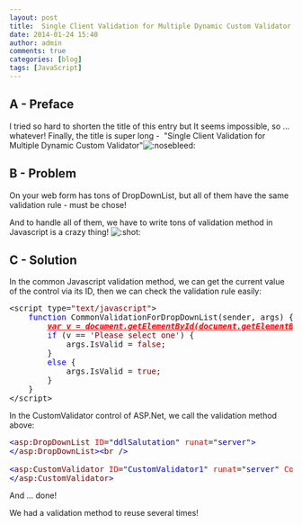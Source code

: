 ```yaml
---
layout: post
title:  Single Client Validation for Multiple Dynamic Custom Validator
date: 2014-01-24 15:40
author: admin
comments: true
categories: [blog]
tags: [JavaScript]
---
```


<h2>A - Preface</h2>
I tried so hard to shorten the title of this entry but It seems impossible, so ... whatever! Finally, the title is super long -  "Single Client Validation for Multiple Dynamic Custom Validator"<img id="smilie_251" title="Nosebleed" src="http://vozforums.com/images/smilies/Off/nosebleed.gif" alt=":nosebleed:" />

<!--more-->
<h2>B - Problem</h2>
On your web form has tons of DropDownList, but all of them have the same validation rule - must be chose!

And to handle all of them, we have to write tons of validation method in Javascript is a crazy thing! <img id="smilie_216" title="Beat Shot" src="http://vozforums.com/images/smilies/Off/beat_shot.gif" alt=":shot:" />
<h2>C - Solution</h2>
In the common Javascript validation method, we can get the current value of the control via its ID, then we can check the validation rule easily:
<pre>&lt;script type=<span style="color: maroon;">"text/javascript"</span>&gt;
    <span style="color: blue;">function</span> CommonValidationForDropDownList(sender, args) {
        <span style="color: #ff0000;"><em><strong><span style="text-decoration: underline;"><span style="text-decoration: underline;">var</span> v = document.getElementById(document.getElementById(sender.id).controltovalidate).value;</span></strong></em></span>
        <span style="color: blue;">if</span> (v == <span style="color: maroon;">'Please select one'</span>) {
            args.IsValid = <span style="color: maroon;">false</span>;
        }
        <span style="color: blue;">else</span> {
            args.IsValid = <span style="color: maroon;">true</span>;
        }
    }    
&lt;/script&gt;</pre>
<!--more-->

In the CustomValidator control of ASP.Net, we call the validation method above:
<pre><span style="color: blue;">&lt;</span><span style="color: maroon;">asp:DropDownList</span> <span style="color: red;">ID</span>="<span style="color: blue;">ddlSalutation</span>" <span style="color: red;">runat</span>="<span style="color: blue;">server</span>"<span style="color: blue;">&gt;</span>
<span style="color: blue;">&lt;</span>/<span style="color: maroon;">asp:DropDownList</span><span style="color: blue;">&gt;</span><span style="color: blue;">&lt;</span><span style="color: maroon;">br</span> /<span style="color: blue;">&gt;</span>

<span style="color: blue;">&lt;</span><span style="color: maroon;">asp:CustomValidator</span> <span style="color: red;">ID</span>="<span style="color: blue;">CustomValidator1</span>" <span style="color: red;">runat</span>="<span style="color: blue;">server</span>" <span style="color: red;">ControlToValidate</span>="<span style="color: blue;">ddlSalutation</span>" <span style="color: red;">ClientValidationFunction</span>="<span style="color: blue;">CommonValidationForDropDownList</span>" <span style="color: red;">Display</span>="<span style="color: blue;">Dynamic</span>" <span style="color: red;">ErrorMessage</span>="<span style="color: blue;">Please select a salutation</span>"<span style="color: blue;">&gt;</span>
<span style="color: blue;">&lt;</span>/<span style="color: maroon;">asp:CustomValidator</span><span style="color: blue;">&gt;</span></pre>
And ... done!

We had a validation method to reuse several times!
